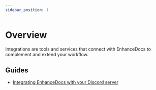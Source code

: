 ```yaml
---
sidebar_position: 1
---
```


# Overview

Integrations are tools and services that connect with EnhanceDocs to complement and extend your workflow.

## Guides
* [Integrating EnhanceDocs with your Discord server](./discord.md)
